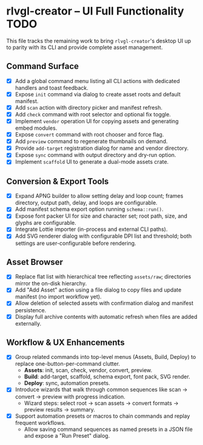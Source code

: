 # rlvgl-creator – UI Full Functionality TODO

This file tracks the remaining work to bring `rlvgl-creator`'s desktop UI up to parity with its CLI and provide complete asset management.

## Command Surface
- [x] Add a global command menu listing all CLI actions with dedicated handlers and toast feedback.
- [x] Expose `init` command via dialog to create asset roots and default manifest.
- [x] Add `scan` action with directory picker and manifest refresh.
- [x] Add `check` command with root selector and optional fix toggle.
- [x] Implement `vendor` operation UI for copying assets and generating embed modules.
- [x] Expose `convert` command with root chooser and force flag.
- [x] Add `preview` command to regenerate thumbnails on demand.
- [x] Provide `add-target` registration dialog for name and vendor directory.
- [x] Expose `sync` command with output directory and dry-run option.
- [x] Implement `scaffold` UI to generate a dual-mode assets crate.

## Conversion & Export Tools
- [x] Expand APNG builder to allow setting delay and loop count; frames directory,
      output path, delay, and loops are configurable.
- [x] Add manifest schema export option running `schema::run()`.
- [x] Expose font packer UI for size and character set; root path,
      size, and glyphs are configurable.
- [x] Integrate Lottie importer (in-process and external CLI paths).
 - [x] Add SVG renderer dialog with configurable DPI list and threshold; both settings are user-configurable before rendering.

## Asset Browser
- [x] Replace flat list with hierarchical tree reflecting `assets/raw`; directories mirror the on-disk hierarchy.
- [x] Add "Add Asset" action using a file dialog to copy files and update manifest
      (no import workflow yet).
- [x] Allow deletion of selected assets with confirmation dialog and manifest persistence.
- [x] Display full archive contents with automatic refresh when files are added externally.
 
## Workflow & UX Enhancements
- [x] Group related commands into top-level menus (Assets, Build, Deploy) to replace one-button-per-command clutter.
  - **Assets**: init, scan, check, vendor, convert, preview.
  - **Build**: add-target, scaffold, schema export, font pack, SVG render.
  - **Deploy**: sync, automation presets.
- [x] Introduce wizards that walk through common sequences like scan → convert → preview with progress indication.
  - Wizard steps: select root → scan assets → convert formats → preview results → summary.
- [x] Support automation presets or macros to chain commands and replay frequent workflows.
  - Allow saving command sequences as named presets in a JSON file and expose a "Run Preset" dialog.

